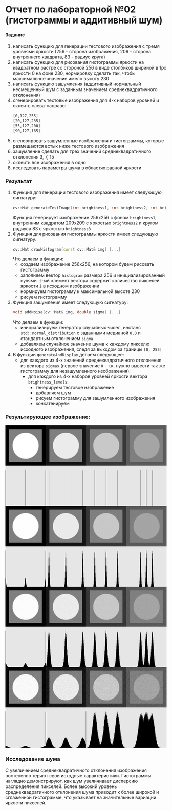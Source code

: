 # Отчет по лабораторной №02 (гистограммы и аддитивный шум)

#### Задание

1. написать функцию для генерации тестового изображения с тремя уровнями яркости
(256 - сторона изображения, 209 - сторона внутреннего квадрата, 83 - радиус круга)
1. написать функцию для рисования гистограммы яркости на квадратном растре со стороной 256
в виде столбиков шириной в 1px яркости 0 на фоне 230, нормировку сделать так, чтобы максимальное значение имело высоту 230
1. написать функцию зашумления (аддитивный нормальный несмещенный шум с заданным значением среднеквадратичного отклонения)
1. сгенерировать тестовые изображения для 4-х наборов уровней и склеить слева-направо:
    ```
    [0,127,255]
    [20,127,235]
    [55,127,200]
    [90,127,165]
    ```
1. сгенерировать зашумленные изображения и гистограммы, которые размещаются встык ниже тестового изображения
1. зашумление сделать для трех значений среднеквадратичного отклонения 3, 7, 15
1. склеить все изображения в одно
1. исследовать параметры шума в областях равной яркости


### Результат
1. Функция для генерации тестового изображения имеет следующую сигнатуру:
   ```cpp
   cv::Mat generateTestImage(int brightness1, int brightness2, int brightness3) {...}
   ```
   Функция генерирует изображение 256x256 с фоном `brightness1`, внутренним квадратом 209x209 с яркостью `brightness2`
   и кругом радиуса 83 с яркостью `brightness3`
2. Функция для рисования гистограммы яркости имеет следующую сигнатуру:
   ```cpp
   cv::Mat drawHistogram(const cv::Mat& img) {...}
   ```
   Что делаем в функции:
   * создаем изображение 256x256, на котором будем рисовать гистограмму
   * заполняем вектор `histogram` размера 256 и инициализированный нулями. `i`-ый элемент вектора содержит количество
     пикселей яркости `i` в исходном изображении
   * нормируем гистограмму к максимальной высоте 230
   * рисуем гистограмму
3. Функция зашумления имеет следующую сигнатуру:
   ```cpp
   void addNoise(cv::Mat& img, double sigma) {...}
   ```
   Что делаем в функции:
   * инициализируем генератор случайных чисел, инстанс `std::normal_distribution` с заданными медианой `0.0` и 
     стандартным отклонением `sigma`
   * добавляем случайное значение шума к каждому пикселю исходного изображения, следя за выходом за границы `[0, 255]`
4. В функции `generateAndDisplay` делаем следующее:
   * для каждого из 4-х значений среднеквадратичного отклонения из вектора `sigmas` (первое значение `0` - т.к. нужно 
   вывести так же гистограмму для незашумленного изображения):
      * для каждого из 4-х наборов уровней яркости вектора `brightness_levels`:
        * генерируем тестовое изображение
        * добавляем шум
        * рисуем гистограмму для зашумленного изображения
        * конкатенируем

### Результирующее изображение:
![](result.png)

### Исследование шума
C увеличением среднеквадратичного отклонения изображения постепенно теряют свои исходные характеристики. Гистограммы 
наглядно демонстрируют, как шум увеличивает дисперсию распределения пикселей. Более высокий уровень среднеквадратичного 
отклонения шума приводит к более широкой и сглаженной гистограмме, что указывает на значительные вариации яркости пикселей.